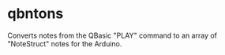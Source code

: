 # qbntons
Converts notes from the QBasic "PLAY" command to an array of "NoteStruct" notes for the Arduino.
